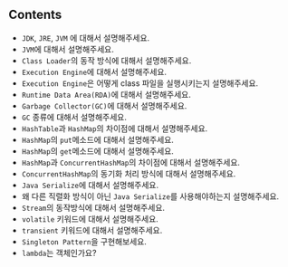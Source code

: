 ## Contents
- `JDK`, `JRE`, `JVM` 에 대해서 설명해주세요.
- `JVM`에 대해서 설명해주세요.
- `Class Loader`의 동작 방식에 대해서 설명해주세요.
- `Execution Engine`에 대해서 설명해주세요.
- `Execution Engine`은 어떻게 class 파일을 실행시키는지 설명해주세요.
- `Runtime Data Area(RDA)`에 대해서 설명해주세요.
- `Garbage Collector(GC)`에 대해서 설명해주세요.
- `GC` 종류에 대해서 설명해주세요.
- `HashTable`과 `HashMap`의 차이점에 대해서 설명해주세요.
- `HashMap`의 `put`메소드에 대해서 설명해주세요.
- `HashMap`의 `get`메소드에 대해서 설명해주세요.
- `HashMap`과 `ConcurrentHashMap`의 차이점에 대해서 설명해주세요.
- `ConcurrentHashMap`의 동기화 처리 방식에 대해서 설명해주세요.
- `Java Serialize`에 대해서 설명해주세요.
- 왜 다른 직렬화 방식이 아닌 `Java Serialize`를 사용해야하는지 설명해주세요.
- `Stream`의 동작방식에 대해서 설명해주세요.
- `volatile` 키워드에 대해서 설명해주세요.
- `transient` 키워드에 대해서 설명해주세요.
- `Singleton Pattern`을 구현해보세요.
- `lambda`는 객체인가요?